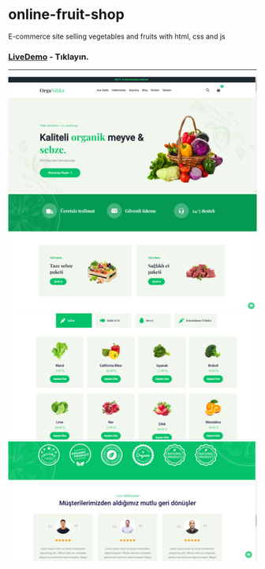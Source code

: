 # online-fruit-shop
E-commerce site selling vegetables and fruits with html, css and js

### [LiveDemo](https://organikka.netlify.app/) - Tıklayın.
------
![alt text](https://github.com/ipekulfetkaylan/online-fruit-shop/blob/main/organikka/readME-images/organik-1.png)
![alt text](https://github.com/ipekulfetkaylan/online-fruit-shop/blob/main/organikka/readME-images/organik-2.png)
![alt text](https://github.com/ipekulfetkaylan/online-fruit-shop/blob/main/organikka/readME-images/organik-3.png)
![alt text](https://github.com/ipekulfetkaylan/online-fruit-shop/blob/main/organikka/readME-images/organik-4.png)
